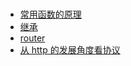 ### 

  - [常用函数的原理](/mixed/interview/function-principle)
  - [继承](/mixed/interview/extends)
  - [router](/mixed/interview/router)
  - [从 http 的发展角度看协议](/mixed/interview/http-summary)

